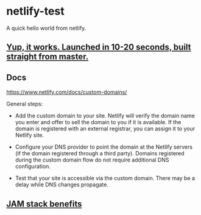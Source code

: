 # netlify-test

A quick hello world from netlify. 

## [Yup, it works. Launched in 10-20 seconds, built straight from master.](https://competent-hamilton-952d2b.netlify.com/)

## Docs

https://www.netlify.com/docs/custom-domains/

General steps:

- Add the custom domain to your site. Netlify will verify the domain name you enter and offer to sell the domain to you if it is available. If the domain is registered with an external registrar, you can assign it to your Netlify site.

- Configure your DNS provider to point the domain at the Netlify servers (if the domain registered through a third party). Domains registered during the custom domain flow do not require additional DNS configuration.

- Test that your site is accessible via the custom domain. There may be a delay while DNS changes propagate.

## [JAM stack benefits](https://jamstack.org/?utm_campaign=New+user+onboarding&utm_content=Welcome&utm_medium=email_action&utm_source=customer.io)




